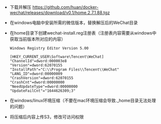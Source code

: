- 下载并解压 https://github.com/huan/docker-wechat/releases/download/v0.1/home.2.7.1.88.tgz

- 在windows电脑中安装所需的微信版本，替换解压后的WeChat目录

- 在home目录下创建wechat-install.reg注册表（注册表内容需要从windows中获取当前版本所对应的内容）

  ```
  Windows Registry Editor Version 5.00

  [HKEY_CURRENT_USER\Software\Tencent\WeChat]
  "ChannelId"=dword:000003e8
  "Version"=dword:62070155
  "InstallPath"="C:\\Program Files\\Tencent\\WeChat"
  "LANG_ID"=dword:00000009
  "CrashVersion"=dword:62070155
  "CrashCnt"=dword:00000000
  "NeedUpdateType"=dword:00000000
  "UpdateFailCnt"="1644626309;3"
  ```

- 在windows/linux环境压缩（不要在mac环境压缩会导致._home目录无法处理的问题）

- 将压缩后内容上传S3，修改可访问权限
